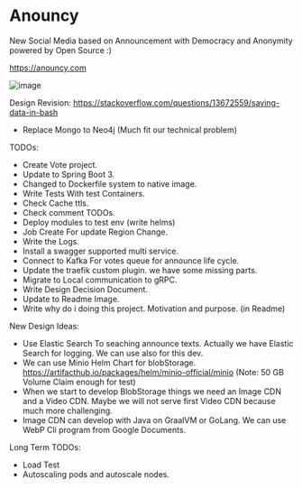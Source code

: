 # Anouncy

New Social Media based on Announcement with Democracy and Anonymity powered by Open Source :)

https://anouncy.com

![image](https://user-images.githubusercontent.com/10117616/190878365-dbe6a9b1-c64d-48a4-890a-363f7e6d261c.png)

Design Revision:
https://stackoverflow.com/questions/13672559/saving-data-in-bash

- Replace Mongo to Neo4j (Much fit our technical problem)

TODOs:

- Create Vote project.
- Update to Spring Boot 3.
- Changed to Dockerfile system to native image.
- Write Tests With test Containers.
- Check Cache ttls.
- Check comment TODOs.
- Deploy modules to test env (write helms)
- Job Create For update Region Change.
- Write the Logs.
- Install a swagger supported multi service.
- Connect to Kafka For votes queue for announce life cycle.
- Update the traefik custom plugin. we have some missing parts.
- Migrate to Local communication to gRPC.
- Write Design Decision Document.
- Update to Readme Image.
- Write why do i doing this project. Motivation and purpose. (in Readme)

New Design Ideas:

- Use Elastic Search To seaching announce texts. Actually we have Elastic Search for logging. We can use also for this
  dev.
- We can use Minio Helm Chart for blobStorage. https://artifacthub.io/packages/helm/minio-official/minio (Note: 50 GB
  Volume Claim enough for test)
- When we start to develop BlobStorage things we need an Image CDN and a Video CDN. Maybe we will not serve first Video
  CDN because much more challenging.
- Image CDN can develop with Java on GraalVM or GoLang. We can use WebP Cli program from Google Documents.

Long Term TODOs:

- Load Test
- Autoscaling pods and autoscale nodes.
